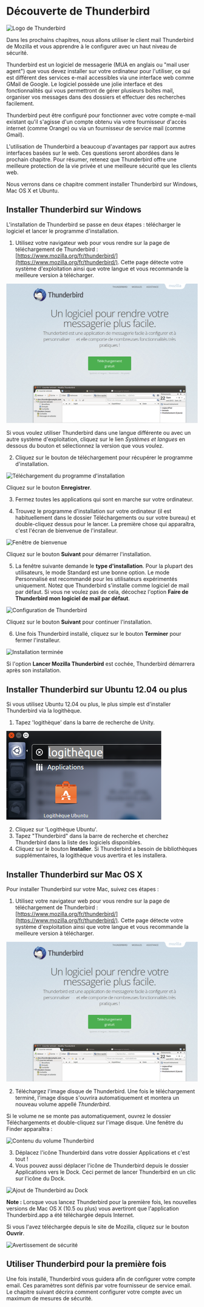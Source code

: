 Découverte de Thunderbird
=========================

![Logo de Thunderbird](thunderbird.jpg)

Dans les prochains chapitres, nous allons utiliser le client mail Thunderbird de Mozilla et vous apprendre à le configurer avec un haut niveau de sécurité.

Thunderbird est un logiciel de messagerie (MUA en anglais ou "mail user agent") que vous devez installer sur votre ordinateur pour l'utiliser, ce qui est différent des services e-mail accessibles via une interface web comme GMail de Google. Le logiciel possède une jolie interface et des fonctionnalités qui vous permettront de gérer plusieurs boîtes mail, organiser vos messages dans des dossiers et effectuer des recherches facilement.

Thunderbird peut être configuré pour fonctionner avec votre compte e-mail existant qu'il s'agisse d'un compte obtenu via votre fournisseur d'accès internet (comme Orange) ou via un fournisseur de service mail (comme Gmail).

L'utilisation de Thunderbird a beaucoup d'avantages par rapport aux autres interfaces basées sur le web. Ces questions seront abordées dans le prochain chapitre. Pour résumer, retenez que Thunderbird offre une meilleure protection de la vie privée et une meilleure sécurité que les clients web.

Nous verrons dans ce chapitre comment installer Thunderbird sur Windows, Mac OS X et Ubuntu.

Installer Thunderbird sur Windows
---------------------------------

L'installation de Thunderbird se passe en deux étapes : télécharger le logiciel et lancer le programme d'installation.

 1. Utilisez votre navigateur web pour vous rendre sur la page de téléchargement de Thunderbird : [https://www.mozilla.org/fr/thunderbird/](https://www.mozilla.org/fr/thunderbird/). Cette page détecte votre système d'exploitation ainsi que votre langue et vous recommande la meilleure version à télécharger.

 ![Site officiel de Thunderbird](thunderbird_inst_1.png)

 Si vous voulez utiliser Thunderbird dans une langue différente ou avec un autre système d'exploitation, cliquez sur le lien *Systèmes et langues* en dessous du bouton et sélectionnez la version que vous voulez.

 2. Cliquez sur le bouton de téléchargement pour récupérer le programme d'installation.

 ![Téléchargement du programme d'installation](thunderbird_inst_2.jpg)

 Cliquez sur le bouton **Enregistrer**.

 3. Fermez toutes les applications qui sont en marche sur votre ordinateur.
 
 4. Trouvez le programme d'installation sur votre ordinateur (il est habituellement dans le dossier Téléchargements ou sur votre bureau) et double-cliquez dessus pour le lancer. La première chose qui apparaîtra, c'est l'écran de bienvenue de l'installeur.

 ![Fenêtre de bienvenue](thunderbird_inst_3.jpg)

 Cliquez sur le bouton **Suivant** pour démarrer l'installation.

 5. La fenêtre suivante demande le **type d'installation**. Pour la plupart des utilisateurs, le mode Standard est une bonne option. Le mode Personnalisé est recommandé pour les utilisateurs expérimentés uniquement. Notez que Thunderbird s'installe comme logiciel de mail par défaut. Si vous ne voulez pas de cela, décochez l'option **Faire de Thunderbird mon logiciel de mail par défaut**.

 ![Configuration de Thunderbird](thunderbird_inst_4.jpg)

 Cliquez sur le bouton **Suivant** pour continuer l'installation.

 6. Une fois Thunderbird installé, cliquez sur le bouton **Terminer** pour fermer l'installeur.

 ![Installation terminée](thunderbird_inst_5.jpg)

 Si l'option **Lancer Mozilla Thunderbird** est cochée, Thunderbird démarrera après son installation.

Installer Thunderbird sur Ubuntu 12.04 ou plus
----------------------------------------------

Si vous utilisez Ubuntu 12.04 ou plus, le plus simple est d'installer Thunderbird via la logithèque.

 1. Tapez 'logithèque' dans la barre de recherche de Unity.

 ![Recherche de la logithèque via le lanceur Ubuntu](thunderbird_inst_ubuntu_1.png)

 2. Cliquez sur 'Logithèque Ubuntu'.
 3. Tapez "Thunderbird" dans la barre de recherche et cherchez Thunderbird dans la liste des logiciels disponibles.
 4. Cliquez sur le bouton **Installer**. Si Thunderbird a besoin de bibliothèques supplémentaires, la logithèque vous avertira et les installera.

Installer Thunderbird sur Mac OS X
----------------------------------

Pour installer Thunderbird sur votre Mac, suivez ces étapes :

 1. Utilisez votre navigateur web pour vous rendre sur la page de téléchargement de Thunderbird : [https://www.mozilla.org/fr/thunderbird/](https://www.mozilla.org/fr/thunderbird/).
 Cette page détecte votre système d'exploitation ainsi que votre langue et vous recommande la meilleure version à télécharger.

 ![Site officiel de Mozilla Thunderbird](thunderbird_inst_1.png)

 2. Téléchargez l'image disque de Thunderbird. Une fois le téléchargement terminé, l'image disque s'ouvrira automatiquement et montera un nouveau volume appellé *Thunderbird*.

 Si le volume ne se monte pas automatiquement, ouvrez le dossier Téléchargements et double-cliquez sur l'image disque. Une fenêtre du Finder apparaîtra :

 ![Contenu du volume Thunderbird](thunderbird_inst_mac_2.jpg)

 3. Déplacez l'icône Thunderbird dans votre dossier Applications et c'est tout !
 4. Vous pouvez aussi déplacer l'icône de Thunderbird depuis le dossier Applications vers le Dock. Ceci permet de lancer Thunderbird en un clic sur l'icône du Dock.

 ![Ajout de Thunderbird au Dock](thunderbird_inst_mac_3.jpg)

**Note :** Lorsque vous lancez Thunderbird pour la première fois, les nouvelles versions de Mac OS X (10.5 ou plus) vous avertiront que l'application Thunderbird.app a été téléchargée depuis Internet.

Si vous l'avez téléchargée depuis le site de Mozilla, cliquez sur le bouton **Ouvrir**.

![Avertissement de sécurité](thunderbird_inst_mac_4.jpg)

Utiliser Thunderbird pour la première fois
------------------------------------------

Une fois installé, Thunderbird vous guidera afin de configurer votre compte email. Ces paramètres sont définis par votre fournisseur de service email. Le chapitre suivant décrira comment configurer votre compte avec un maximum de mesures de sécurité.
